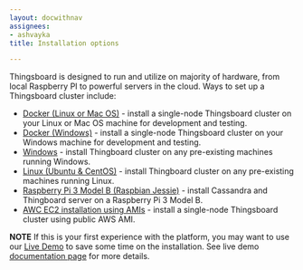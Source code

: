 ```yaml
---
layout: docwithnav
assignees:
- ashvayka
title: Installation options

---
```



Thingsboard is designed to run and utilize on majority of hardware, from local Raspberry PI to powerful servers in the cloud.
Ways to set up a Thingsboard cluster include:

 - [Docker (Linux or Mac OS)](/docs/user-guide/install/docker/) - install a single-node Thingsboard cluster on your Linux or Mac OS machine for development and testing.
 - [Docker (Windows)](/docs/user-guide/install/docker-windows/) - install a single-node Thingsboard cluster on your Windows machine for development and testing.
 - [Windows](/docs/user-guide/install/windows/) - install Thingboard cluster on any pre-existing machines running Windows.
 - [Linux (Ubuntu & CentOS)](/docs/user-guide/install/linux/) - install Thingboard cluster on any pre-existing machines running Linux.
 - [Raspberry Pi 3 Model B (Raspbian Jessie)](/docs/user-guide/install/rpi/) - install Cassandra and Thingboard server on a Raspberry Pi 3 Model B.
 - [AWC EC2 installation using AMIs](/docs/user-guide/install/aws/) - install a single-node Thingsboard cluster using public AWS AMI.
 
**NOTE** If this is your first experience with the platform, you may want to use our [Live Demo](http://demo.thingsboard.io/signup) to save some time on the installation. 
See live demo [documentation page](/docs/user-guide/live-demo) for more details. 